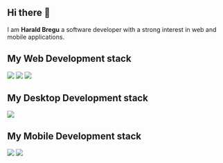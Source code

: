 ## Hi there 👋

I am **Harald Bregu** a software developer with a strong interest in web and mobile applications.

## My Web Development stack
<p align="left">
    <img src="https://img.shields.io/badge/Angular-DD0031?style=for-the-badge&logo=angular&logoColor=white" />
    <img src="https://img.shields.io/badge/React-20232A?style=for-the-badge&logo=react&logoColor=white" />
    <img src="https://img.shields.io/badge/Nextjs-black?style=for-the-badge&logo=nextdotjs&logoColor=white" />    
</p>

## My Desktop Development stack
<p align="left">
    <img src="https://img.shields.io/badge/Electron-47848F?style=for-the-badge&logo=electron&logoColor=white" />
</p>

## My Mobile Development stack
<p align="left">
    <img src="https://img.shields.io/badge/flutter-02569B?style=for-the-badge&logo=flutter&logoColor=white" />
    <img src="https://img.shields.io/badge/iPhone-02569B?style=for-the-badge&logo=ios&logoColor=white" />
</p>


<!--
Here are some ideas to get you started:

- 🔭 I’m currently working on ...
- 🌱 I’m currently learning ...
- 👯 I’m looking to collaborate on ...
- 🤔 I’m looking for help with ...
- 💬 Ask me about ...
- 📫 How to reach me: ...
- 😄 Pronouns: ...
- ⚡ Fun fact: ...
-->
